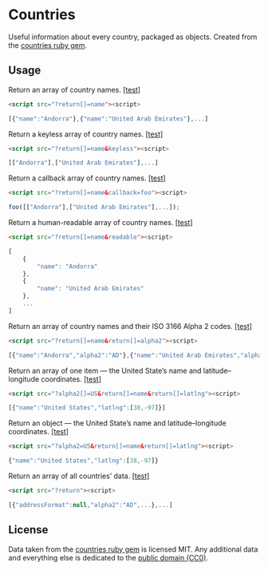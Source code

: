 # Countries

Useful information about every country, packaged as objects. Created from the [countries ruby gem](https://github.com/hexorx/countries/).

## Usage

Return an array of country names. [[test]](?return[]=name)

```html
<script src="?return[]=name"><script>
```

```js
[{"name":"Andorra"},{"name":"United Arab Emirates"},...]
```

Return a keyless array of country names. [[test]](?return[]=name&keyless)

```html
<script src="?return[]=name&keyless"><script>
```

```js
[["Andorra"],["United Arab Emirates"],...]
```

Return a callback array of country names. [[test]](?return[]=name&callback=foo)

```html
<script src="?return[]=name&callback=foo"><script>
```

```js
foo([["Andorra"],["United Arab Emirates"],...]);
```

Return a human-readable array of country names. [[test]](?return[]=name&readable)

```html
<script src="?return[]=name&readable"><script>
```

```js
[
	{
		"name": "Andorra"
	},
	{
		"name": "United Arab Emirates"
	},
	...
]
```

Return an array of country names and their ISO 3166 Alpha 2 codes. [[test]](?return[]=name&return[]=alpha2)

```html
<script src="?return[]=name&return[]=alpha2"><script>
```

```js
[{"name":"Andorra","alpha2":"AD"},{"name":"United Arab Emirates","alpha2":"AE"},...]
```

Return an array of one item — the United State’s name and latitude–longitude coordinates. [[test]](?alpha2[]=US&return[]=name&return[]=latlng)

```html
<script src="?alpha2[]=US&return[]=name&return[]=latlng"><script>
```

```js
[{"name":"United States","latlng":[38,-97]}]
```

Return an object — the United State’s name and latitude–longitude coordinates. [[test]](?alpha2=US&return[]=name&return[]=latlng)

```html
<script src="?alpha2=US&return[]=name&return[]=latlng"><script>
```

```js
{"name":"United States","latlng":[38,-97]}
```

Return an array of all countries’ data. [[test]](?return)

```html
<script src="?return"><script>
```

```js
[{"addressFormat":null,"alpha2":"AD",...},...]
```


## License

Data taken from the [countries ruby gem](//github.com/hexorx/countries) is licensed MIT. Any additional data and everything else is dedicated to the [public domain (CC0)](//creativecommons.org/publicdomain/zero/1.0/).